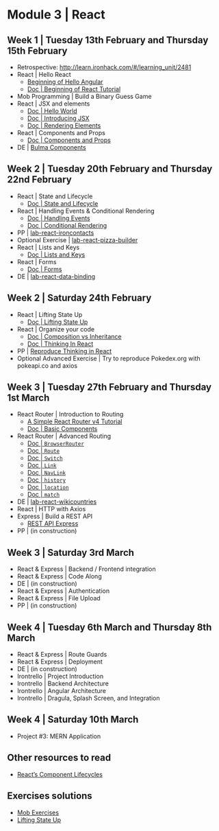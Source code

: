 # Module 3 | React

<!-- 
Maxence feedback:
- Would be good to start with JS Recap of knowledge that are going to be reused: class, inheritence, super, immutability, this, binding, .slice, .fill ...
- I have started a little to fast for the students
- The concept of JSX is hard to understand for them
- They really like the small "mob-exercices"
-->

## Week 1 | Tuesday 13th February and Thursday 15th February

- Retrospective: http://learn.ironhack.com/#/learning_unit/2481
- React | Hello React <!-- 180 minutes of course + exercise: it was hard but for those who stayed 2 more hours, the understood everything   -->
  - [Beginning of Hello Angular](http://learn.ironhack.com/#/learning_unit/2485)
  - [Doc | Beginning of React Tutorial](https://reactjs.org/tutorial/tutorial.html)
- Mob Programming | Build a Binary Guess Game <!-- No time for that -->
- React | JSX and elements
  - [Doc | Hello World](https://reactjs.org/docs/hello-world.html) <!-- 2% -->
  - [Doc | Introducing JSX](https://reactjs.org/docs/introducing-jsx.html) <!-- 7% -->
  - [Doc | Rendering Elements](https://reactjs.org/docs/rendering-elements.html) <!-- 5% -->
- React | Components and Props
  - [Doc | Components and Props](https://reactjs.org/docs/components-and-props.html) <!-- 9% -->
- DE | [Bulma Components](https://github.com/mc100s/training-labs-react/tree/master/src/lab-react-bulma-components)


<!-- 
Retrospective
TypeScript
PP | Typescript - Basic Exercises
Angular | Hello Angular 2
Angular | Components
DE | Angular | Introduction
-->

## Week 2 | Tuesday 20th February and Thursday 22nd February

- React | State and Lifecycle
  - [Doc | State and Lifecycle](https://reactjs.org/docs/state-and-lifecycle.html) <!-- 15% -->
- React | Handling Events & Conditional Rendering
  - [Doc | Handling Events](https://reactjs.org/docs/handling-events.html) <!-- 6% -->
  - [Doc | Conditional Rendering](https://reactjs.org/docs/conditional-rendering.html) <!-- 8% -->
- PP | [lab-react-ironcontacts](https://github.com/mc100s/training-labs-react/tree/master/src/lab-react-ironcontacts)
- Optional Exercise | [lab-react-pizza-builder](https://github.com/mc100s/training-labs-react/tree/master/src/lab-react-pizza-builder)
- React | Lists and Keys
  - [Doc | Lists and Keys](https://reactjs.org/docs/lists-and-keys.html) <!-- 10% -->
- React | Forms
  - [Doc | Forms](https://reactjs.org/docs/forms.html) <!-- 10% -->
- DE | [lab-react-data-binding](https://github.com/mc100s/training-labs-react/tree/master/src/lab-react-data-binding)

<!-- 
Angular | Modules and NgModule
Angular | Databinding
PP | IronContacts
Angular | Pipes
Angular | Directives
DE | IronNutrition
-->

## Week 2 | Saturday 24th February
- React | Lifting State Up
  - [Doc | Lifting State Up](https://reactjs.org/docs/lifting-state-up.html) <!-- 13% -->
- React | Organize your code
  - [Doc | Composition vs Inheritance](https://reactjs.org/docs/composition-vs-inheritance.html) <!-- 6% -->
  - [Doc | Thinking In React](https://reactjs.org/docs/thinking-in-react.html) <!-- 10% -->
- PP | [Reproduce Thinking in React](https://reactjs.org/docs/thinking-in-react.html)
- Optional Advanced Exercise | Try to reproduce Pokedex.org with pokeapi.co and axios

<!-- 
Angular | Forms
Angular | Component To Component Communication
PP | Access Control 
Angular | Routing
Angular | Services
DE | Cinema Billboard
-->

## Week 3 | Tuesday 27th February and Thursday 1st March

- React Router | Introduction to Routing
  - [A Simple React Router v4 Tutorial](https://medium.com/@pshrmn/a-simple-react-router-v4-tutorial-7f23ff27adf)
  - [Doc | Basic Components](https://reacttraining.com/react-router/web/guides/basic-components)
- React Router | Advanced Routing
  - [Doc | `BrowserRouter`](https://reacttraining.com/react-router/web/api/BrowserRouter)
  - [Doc | `Route`](https://reacttraining.com/react-router/web/api/Route)
  - [Doc | `Switch`](https://reacttraining.com/react-router/web/api/Switch)
  - [Doc | `Link`](https://reacttraining.com/react-router/web/api/Link)
  - [Doc | `NavLink`](https://reacttraining.com/react-router/web/api/NavLink)
  - [Doc | `history`](https://reacttraining.com/react-router/web/api/history)
  - [Doc | `location`](https://reacttraining.com/react-router/web/api/location)
  - [Doc | `match`](https://reacttraining.com/react-router/web/api/match)
- DE | [lab-react-wikicountries](https://github.com/mc100s/training-labs-react/tree/master/src/lab-react-wikicountries)
- React | HTTP with Axios
- Express | Build a REST API
  - [REST API Express](http://learn.ironhack.com/#/learning_unit/2507)
- PP | (in construction)

<!-- 
Angular | Advanced Routing
Angular | HTTP
PP | Simple Journal
Angular | REST API Express
Angular | Backend / Frontend integration
DE | MyRecipeBook
 -->

## Week 3 | Saturday 3rd March

- React & Express | Backend / Frontend integration
- React & Express | Code Along
- DE | (in construction)
- React & Express | Authentication
- React & Express | File Upload
- PP | (in construction)

<!-- 
Authentication
File Upload
PP | Secrets
Route Guards
Deployment
DE | IronForum
 -->

## Week 4 | Tuesday 6th March and Thursday 8th March

- React & Express | Route Guards
- React & Express | Deployment
- DE | (in construction)
- Irontrello | Project Introduction
- Irontrello | Backend Architecture
- Irontrello | Angular Architecture
- Irontrello | Dragula, Splash Screen, and Integration

<!-- 
Irontrello | Project Introduction
Irontrello | Backend Architecture
Irontrello | Angular Architecture
Irontrello | Dragula, Splash Screen, and Integration
Project #3: MEAN Application
-->

## Week 4 | Saturday 10th March

- Project #3: MERN Application


## Other resources to read
- [React’s Component Lifecycles](https://medium.com/mofed/reacts-component-lifecycles-adf0ebc89d23)

## Exercises solutions
- [Mob Exercises](https://github.com/mc100s/training-labs-react/blob/master/src/mob-exercises/solution.js)
- [Lifting State Up](https://github.com/mc100s/training-labs-react/blob/master/src/mob-exercises/lifting-state-up.js)